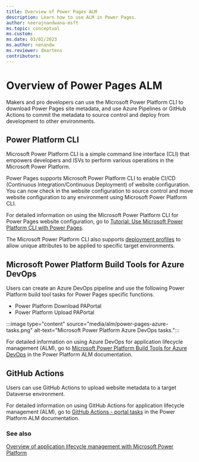 ```yaml
---
title: Overview of Power Pages ALM
description: Learn how to use ALM in Power Pages.
author: neerajnandwana-msft
ms.topic: conceptual
ms.custom: 
ms.date: 03/02/2023
ms.author: nenandw
ms.reviewer: dmartens
contributors:
---
```


# Overview of Power Pages ALM

Makers and pro developers can use the Microsoft Power Platform CLI to download Power Pages site metadata, and use Azure Pipelines or GitHub Actions to commit the metadata to source control and deploy from development to other environments.

## Power Platform CLI

Microsoft Power Platform CLI is a simple command line interface (CLI) that empowers developers and ISVs to perform various operations in the Microsoft Power Platform.

Power Pages supports Microsoft Power Platform CLI to enable CI/CD (Continuous Integration/Continuous Deployment) of website configuration. You can now check in the website configuration to source control and move website configuration to any environment using Microsoft Power Platform CLI.
 
For detailed information on using the Microsoft Power Platform CLI for Power Pages website configuration, go to [Tutorial: Use Microsoft Power Platform CLI with Power Pages](power-platform-cli-tutorial.md).

The Microsoft Power Platform CLI also supports [deployment profiles](power-platform-cli-tutorial.md#upload-the-changes-using-deployment-profile) to allow unique attributes to be applied to specific target environments.

## Microsoft Power Platform Build Tools for Azure DevOps

Users can create an Azure DevOps pipeline and use the following Power Platform build tool tasks for Power Pages specific functions.
- Power Platform Download PAPortal
- Power Platform Upload PAPortal

:::image type="content" source="media/alm/power-pages-azure-tasks.png" alt-text="Microsoft Power Platform Azure DevOps tasks.":::

For detailed information on using Azure DevOps for application lifecycle management (ALM), go to [Microsoft Power Platform Build Tools for Azure DevOps](/power-platform/alm/devops-build-tools) in the Power Platform ALM documentation.

## GitHub Actions

Users can use GitHub Actions to upload website metadata to a target Dataverse environment.

For detailed information on using GitHub Actions for application lifecycle management (ALM), go to [GitHub Actions - portal tasks](/power-platform/alm/devops-github-available-actions#portal-tasks) in the Power Platform ALM documentation.

### See also

[Overview of application lifecycle management with Microsoft Power Platform](/power-platform/alm/overview-alm)
